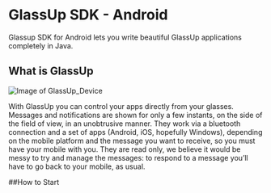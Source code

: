 # GlassUp SDK - Android

Glassup SDK for Android lets you write beautiful GlassUp  applications completely in Java.

## What is GlassUp
![Image of GlassUp_Device](http://www.glassup.net/images/product01b.png)

With GlassUp you can control your apps directly from your glasses. Messages and notifications are shown for only a few instants, on the side of the field of view, in an unobtrusive manner.
They work via a bluetooth connection and a set of apps (Android, iOS, hopefully Windows), depending on the mobile platform and the message you want to receive, so you must have your mobile with you. They are read only, we believe it would be messy to try and manage the messages: to respond to a message you’ll have to go back to your mobile, as usual.

##How to Start
